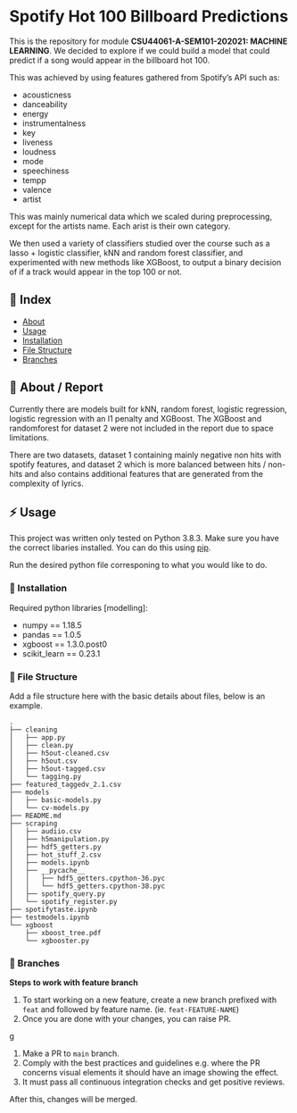 # Spotify Hot 100 Billboard Predictions
This is the repository for module **CSU44061-A-SEM101-202021: MACHINE LEARNING**. 
We decided to explore if we could build a model that could predict if a song would appear in the billboard hot 100. 

This was achieved by using features gathered from Spotify’s API such as:

- acousticness
- danceability
- energy
- instrumentalness 
- key
- liveness
- loudness
- mode
- speechiness
- tempp
- valence
- artist
 
This was mainly numerical data which we scaled during preprocessing, except for the artists name. 
Each arist is their own category. 

We then used a variety of classifiers studied over the course such as a lasso + logistic  classifier, kNN and random forest classifier, and experimented with new methods like XGBoost, to output a binary decision of if a track would appear in the top 100 or not. 


## :ledger: Index

- [About](#beginner-about)
- [Usage](#zap-usage)
- [Installation](#electric_plug-installation)
- [File Structure](#file_folder-file-structure)
- [Branches](#cactus-branches)

##  :beginner: About / Report

Currently there are models built for kNN, random forest, logistic regression, logistic regression with an l1 penalty and XGBoost. The XGBoost and randomforest for dataset 2 were not included in the report due to space limitations.

There are two datasets, dataset 1 containing mainly negative non hits with spotify features, and dataset 2 which is more balanced between hits / non-hits and also contains additional features that are generated from the complexity of lyrics.

## :zap: Usage

This project was written only tested on Python 3.8.3. Make sure you have the correct libaries installed. 
You can do this using [pip](https://pypi.org/project/pip/).

Run the desired python file corresponing to what you would like to do.

###  :electric_plug: Installation

Required python libraries [modelling]:
- numpy == 1.18.5
- pandas == 1.0.5
- xgboost == 1.3.0.post0
- scikit_learn == 0.23.1

###  :file_folder: File Structure
Add a file structure here with the basic details about files, below is an example.

```
.
├── cleaning
│   ├── app.py
│   ├── clean.py
│   ├── h5out-cleaned.csv
│   ├── h5out.csv
│   ├── h5out-tagged.csv
│   └── tagging.py
├── featured_taggedv_2.1.csv
├── models
│   ├── basic-models.py
│   └── cv-models.py
├── README.md
├── scraping
│   ├── audiio.csv
│   ├── h5manipulation.py
│   ├── hdf5_getters.py
│   ├── hot_stuff_2.csv
│   ├── models.ipynb
│   ├── __pycache__
│   │   ├── hdf5_getters.cpython-36.pyc
│   │   └── hdf5_getters.cpython-38.pyc
│   ├── spotify_query.py
│   └── spotify_register.py
├── spotifytaste.ipynb
├── testmodels.ipynb
└── xgboost
    ├── xboost_tree.pdf
    └── xgbooster.py
```

 ### :cactus: Branches

**Steps to work with feature branch**

1. To start working on a new feature, create a new branch prefixed with `feat` and followed by feature name. (ie. `feat-FEATURE-NAME`)
2. Once you are done with your changes, you can raise PR.

g

1. Make a PR to `main` branch.
2. Comply with the best practices and guidelines e.g. where the PR concerns visual elements it should have an image showing the effect.
3. It must pass all continuous integration checks and get positive reviews.

After this, changes will be merged.
